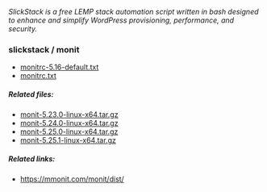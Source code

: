 <p><em>SlickStack is a free LEMP stack automation script written in bash designed to enhance and simplify WordPress provisioning, performance, and security.</em></p>

<h3>slickstack / monit</h3>

<ul>
  <li><a href="monitrc-5.16-default.txt">monitrc-5.16-default.txt</a></li>
  <li><a href="monitrc.txt">monitrc.txt</a></li>
</ul>
  
<h5>Related files:</h5>

<ul>
  <li><a href="monit-5.23.0-linux-x64.tar.gz">monit-5.23.0-linux-x64.tar.gz</a></li>
  <li><a href="monit-5.24.0-linux-x64.tar.gz">monit-5.24.0-linux-x64.tar.gz</a></li>
  <li><a href="monit-5.25.0-linux-x64.tar.gz">monit-5.25.0-linux-x64.tar.gz</a></li>
  <li><a href="monit-5.25.1-linux-x64.tar.gz">monit-5.25.1-linux-x64.tar.gz</a></li>
</ul>

<h5>Related links:</h5>

<ul>
  <li><a href="https://mmonit.com/monit/dist/">https://mmonit.com/monit/dist/</a></li>
</ul>
